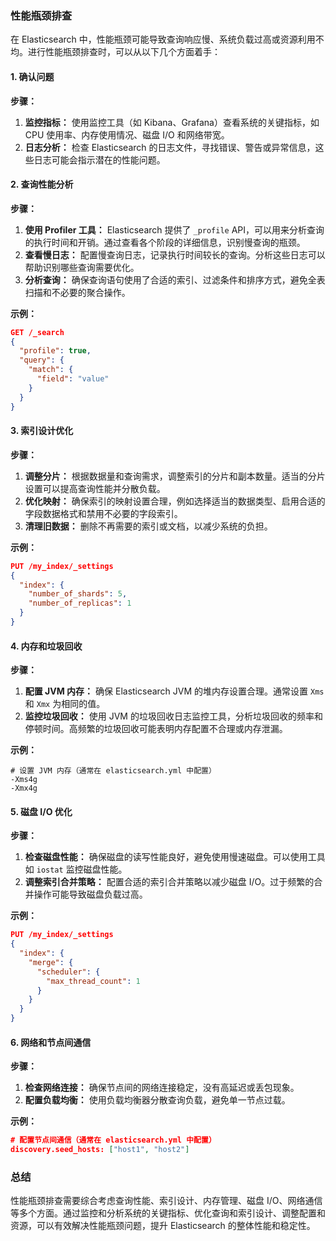 ### 性能瓶颈排查

在 Elasticsearch 中，性能瓶颈可能导致查询响应慢、系统负载过高或资源利用不均。进行性能瓶颈排查时，可以从以下几个方面着手：

#### **1. 确认问题**

**步骤：**
1. **监控指标：** 使用监控工具（如 Kibana、Grafana）查看系统的关键指标，如 CPU 使用率、内存使用情况、磁盘 I/O 和网络带宽。
2. **日志分析：** 检查 Elasticsearch 的日志文件，寻找错误、警告或异常信息，这些日志可能会指示潜在的性能问题。

#### **2. 查询性能分析**

**步骤：**
1. **使用 Profiler 工具：** Elasticsearch 提供了 `_profile` API，可以用来分析查询的执行时间和开销。通过查看各个阶段的详细信息，识别慢查询的瓶颈。
2. **查看慢日志：** 配置慢查询日志，记录执行时间较长的查询。分析这些日志可以帮助识别哪些查询需要优化。
3. **分析查询：** 确保查询语句使用了合适的索引、过滤条件和排序方式，避免全表扫描和不必要的聚合操作。

**示例：**
```json
GET /_search
{
  "profile": true,
  "query": {
    "match": {
      "field": "value"
    }
  }
}
```

#### **3. 索引设计优化**

**步骤：**
1. **调整分片：** 根据数据量和查询需求，调整索引的分片和副本数量。适当的分片设置可以提高查询性能并分散负载。
2. **优化映射：** 确保索引的映射设置合理，例如选择适当的数据类型、启用合适的字段数据格式和禁用不必要的字段索引。
3. **清理旧数据：** 删除不再需要的索引或文档，以减少系统的负担。

**示例：**
```json
PUT /my_index/_settings
{
  "index": {
    "number_of_shards": 5,
    "number_of_replicas": 1
  }
}
```

#### **4. 内存和垃圾回收**

**步骤：**
1. **配置 JVM 内存：** 确保 Elasticsearch JVM 的堆内存设置合理。通常设置 `Xms` 和 `Xmx` 为相同的值。
2. **监控垃圾回收：** 使用 JVM 的垃圾回收日志监控工具，分析垃圾回收的频率和停顿时间。高频繁的垃圾回收可能表明内存配置不合理或内存泄漏。

**示例：**
```shell
# 设置 JVM 内存（通常在 elasticsearch.yml 中配置）
-Xms4g
-Xmx4g
```

#### **5. 磁盘 I/O 优化**

**步骤：**
1. **检查磁盘性能：** 确保磁盘的读写性能良好，避免使用慢速磁盘。可以使用工具如 `iostat` 监控磁盘性能。
2. **调整索引合并策略：** 配置合适的索引合并策略以减少磁盘 I/O。过于频繁的合并操作可能导致磁盘负载过高。

**示例：**
```json
PUT /my_index/_settings
{
  "index": {
    "merge": {
      "scheduler": {
        "max_thread_count": 1
      }
    }
  }
}
```

#### **6. 网络和节点间通信**

**步骤：**
1. **检查网络连接：** 确保节点间的网络连接稳定，没有高延迟或丢包现象。
2. **配置负载均衡：** 使用负载均衡器分散查询负载，避免单一节点过载。

**示例：**
```json
# 配置节点间通信（通常在 elasticsearch.yml 中配置）
discovery.seed_hosts: ["host1", "host2"]
```

### 总结

性能瓶颈排查需要综合考虑查询性能、索引设计、内存管理、磁盘 I/O、网络通信等多个方面。通过监控和分析系统的关键指标、优化查询和索引设计、调整配置和资源，可以有效解决性能瓶颈问题，提升 Elasticsearch 的整体性能和稳定性。